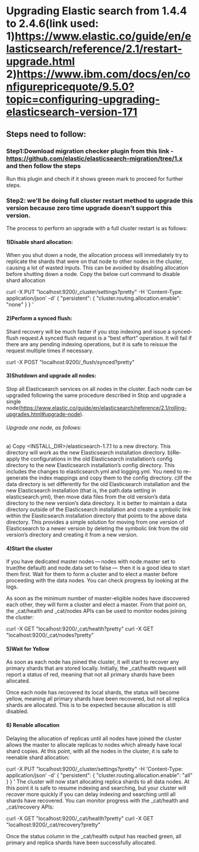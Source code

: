 # Upgrading Elastic search from 1.4.4 to 2.4.6(link used: 1)https://www.elastic.co/guide/en/elasticsearch/reference/2.1/restart-upgrade.html 2)https://www.ibm.com/docs/en/configurepricequote/9.5.0?topic=configuring-upgrading-elasticsearch-version-171
## Steps need to follow:
### Step1:Download migration checker plugin from this link -https://github.com/elastic/elasticsearch-migration/tree/1.x and then follow the steps
Run this plugin and chech if it shows greeen mark to proceed for further steps.
### Step2: we'll be doing full cluster restart method to upgrade this version because zero time upgrade doesn't support this version.
The process to perform an upgrade with a full cluster restart is as follows:
#### 1)Disable shard allocation:
When you shut down a node, the allocation process will immediately try to replicate the shards that were on that node to other nodes in the cluster, causing a lot of wasted inputs. This can be avoided by disabling allocation before shutting down a node. Copy the below curl command to disable shard allocation

curl -X PUT "localhost:9200/_cluster/settings?pretty" -H 'Content-Type: application/json' -d'
{
  "persistent": {
    "cluster.routing.allocation.enable": "none"
  }
}
'

#### 2)Perform a synced flush:
Shard recovery will be much faster if you stop indexing and issue a synced-flush request.A synced flush request is a “best effort” operation. It will fail if there are any pending indexing operations, but it is safe to reissue the request multiple times if necessary.

curl -X POST "localhost:9200/_flush/synced?pretty"

#### 3)Shutdown and upgrade all nodes:
Stop all Elasticsearch services on all nodes in the cluster. Each node can be upgraded following the same procedure described in Stop and upgrade a single node(https://www.elastic.co/guide/en/elasticsearch/reference/2.1/rolling-upgrades.html#upgrade-node).
###### Upgrade one node, as follows:
a) Copy <INSTALL_DIR>/elasticsearch-1.7.1 to a new directory. This directory will work as the new Elasticsearch installation directory.
b)Re-apply the configurations in the old Elasticsearch installation’s config directory to the new Elasticsearch installation’s config directory. This includes the changes to elasticsearch.yml and logging.yml. You need to re-generate the index mappings and copy them to the config directory.
c)If the data directory is set differently for the old Elasticsearch installation and the new Elasticsearch installation (that is, the path.data setting in elasticsearch.yml), then move data files from the old version’s data directory to the new version’s data directory. It is better to maintain a data directory outside of the Elasticsearch installation and create a symbolic link within the Elasticsearch installation directory that points to the above data directory. This provides a simple solution for moving from one version of Elasticsearch to a newer version by deleting the symbolic link from the old version’s directory and creating it from a new version.

#### 4)Start the cluster
If you have dedicated master nodes — nodes with node.master set to true(the default) and node.data set to false —  then it is a good idea to start them first. Wait for them to form a cluster and to elect a master before proceeding with the data nodes. You can check progress by looking at the logs.

As soon as the minimum number of master-eligible nodes have discovered each other, they will form a cluster and elect a master. From that point on, the _cat/health and _cat/nodes APIs can be used to monitor nodes joining the cluster:

curl -X GET "localhost:9200/_cat/health?pretty"
curl -X GET "localhost:9200/_cat/nodes?pretty"

#### 5)Wait for Yellow
As soon as each node has joined the cluster, it will start to recover any primary shards that are stored locally. Initially, the _cat/health request will report a status of red, meaning that not all primary shards have been allocated.

Once each node has recovered its local shards, the status will become yellow, meaning all primary shards have been recovered, but not all replica shards are allocated. This is to be expected because allocation is still disabled.

#### 6) Renable allocation
Delaying the allocation of replicas until all nodes have joined the cluster allows the master to allocate replicas to nodes which already have local shard copies. At this point, with all the nodes in the cluster, it is safe to reenable shard allocation:

curl -X PUT "localhost:9200/_cluster/settings?pretty" -H 'Content-Type: application/json' -d'
{
  "persistent": {
    "cluster.routing.allocation.enable": "all"
  }
}
'
The cluster will now start allocating replica shards to all data nodes. At this point it is safe to resume indexing and searching, but your cluster will recover more quickly if you can delay indexing and searching until all shards have recovered.
You can monitor progress with the _cat/health and _cat/recovery APIs:

curl -X GET "localhost:9200/_cat/health?pretty"
curl -X GET "localhost:9200/_cat/recovery?pretty"

Once the status column in the _cat/health output has reached green, all primary and replica shards have been successfully allocated.

